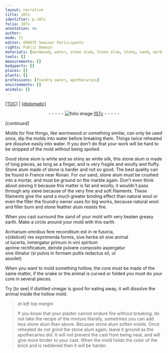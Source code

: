 ```yaml
---
layout: narrative
title: 107v
identifier: p-107v
folio: 107v
annotation: no
author:
mode: tl
editor: GR8975 Seminar Participants
rights: Public Domain
materials: [wormwood, water, stone alum, Stone alum, stone, sand, marble, wool, filler, stone feather alum, earth, herba, animal, lucerta, vini spiritum, vinegar, plaster]
tools: []
measurements: []
bodyparts: []
places: []
plants: []
professions: [foundry owner, apothecaries]
environments: []
animals: []
---
```


<p><a href="{{ site.baseurl }}/translation/">[TOC]</a> | <a href="{{ site.baseurl }}/_texts/p-107v_tc.md/">[diplomatic]</a></p><div class="folio" align="center">- - - - - <a href="http://gallica.bnf.fr/ark:/12148/btv1b10500001g/f220.image" target="_blank"><img src="https://cu-mkp.github.io/2017-workshop-edition/assets/photo-icon.png" alt="folio image: " style="display:inline-block; margin-bottom:-3px;"/>107v</a> - - - - - </div>  
 
*[continued]*
 
Molds for fine things, like <span class="m">wormwood</span> or something similar, can only be used once, dip the molds into <span class="m">water</span> before breaking them. Things twice reheated are dissolve easily into <span class="m">water</span>. If you don't do that your work will be hard to be stripped of the mold without being spoiled.
 
Good <span class="m">stone alum</span> is white and as shiny as white silk, this <span class="m">stone alum</span> is made of long pieces, as long as a finger, and is very fragile and woolly and fluffy. <span class="m">Stone alum</span> made of <span class="m">stone</span> is harder and not so good. The best quality can be found in France near Ronan. For our <span class="m">sand</span>, <span class="m">stone alum</span> must be crushed into a mortar, and must be ground on the <span class="m">marble</span> again. Don't even think about sieving it because this matter is fat and woolly, it wouldn't pass through any sieve because of the very fine and soft filaments. These filaments give the <span class="m">sand</span> a much greater binding effect than natural <span class="m">wool</span> or even the <span class="m">filler</span> the <span class="pro">foundry owner</span> uses for big works, because natural <span class="m">wool</span> and <span class="m">filler</span> burn and <span class="m">stone feather alum</span> resists fire.
 
When you cast surround the <span class="m">sand</span> of your mold with very beaten greasy <span class="m">earth</span>. Make a circle around your mold with this <span class="m">earth</span>.
 
Archanum omnibus fere reconditum est in re fusoria,<br/> v{idelicet} res exprimenda formis, sive <span class="m">herba</span> sit sive <span class="m">animal</span><br/> ut <span class="m">lucerta</span>, inmergatur primum in <span class="m">vini spiritum</span><br/> aprime rectificatum, deinde pulvere composito aspergatur<br/> sive illinatur (si pulvis in formam pultis redactus sit, ut<br/> assolet)
 
When you want to mold something hollow, the core must be made of the same matter, if the snake or the animal is curved or folded you must do your core in several pieces.
 
Try [to see] if distilled <span class="m">vinegar</span> is good for eating away, it will dissolve the <span class="m">animal</span> inside the hollow mold.
 
> *at left top margin*
> 
> 
>   If you know that your <span class="m">plaster</span> cannot endure fire without breaking, do not take the recipe of the mixture literally, sometimes you can add less <span class="m">stone alum</span> than above. Because <span class="m">stone alum</span> soften molds. Once reheated do not grind the <span class="m">stone alum</span> again, leave it ground as the <span class="pro">apothecaries</span> did. It will not prevent the cast from being neat, and will give more binder to your cast. When the mold holds the color of the brick and is reddened then it will be harder.
 
